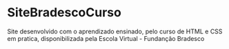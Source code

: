 # SiteBradescoCurso
Site desenvolvido com o aprendizado ensinado, pelo curso de HTML e CSS em pratica, disponibilizada pela Escola Virtual - Fundanção Bradesco
